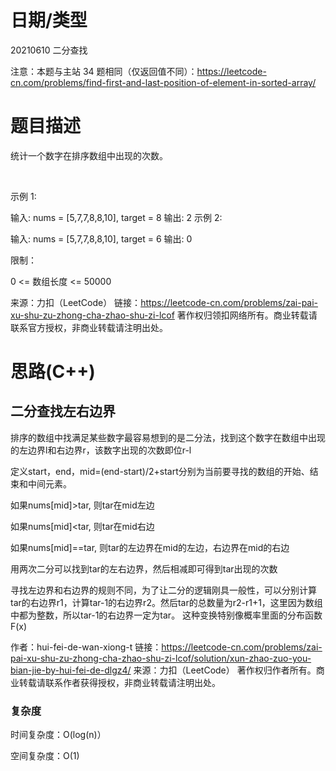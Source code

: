 
<!--
 * @Author: baisichen
 * @Date: 2021-05-10 10:20:04
 * @LastEditTime: 2021-06-10 10:50:30
 * @LastEditors: baisichen
 * @Description: 
-->
# 日期/类型
20210610 二分查找

注意：本题与主站 34 题相同（仅返回值不同）：https://leetcode-cn.com/problems/find-first-and-last-position-of-element-in-sorted-array/

# 题目描述
统计一个数字在排序数组中出现的次数。

 

示例 1:

输入: nums = [5,7,7,8,8,10], target = 8
输出: 2
示例 2:

输入: nums = [5,7,7,8,8,10], target = 6
输出: 0
 

限制：

0 <= 数组长度 <= 50000

来源：力扣（LeetCode）
链接：https://leetcode-cn.com/problems/zai-pai-xu-shu-zu-zhong-cha-zhao-shu-zi-lcof
著作权归领扣网络所有。商业转载请联系官方授权，非商业转载请注明出处。

# 思路(C++)

## 二分查找左右边界
排序的数组中找满足某些数字最容易想到的是二分法，找到这个数字在数组中出现的左边界l和右边界r，该数字出现的次数即位r-l

定义start，end，mid=(end-start)/2+start分别为当前要寻找的数组的开始、结束和中间元素。

如果nums[mid]>tar, 则tar在mid左边

如果nums[mid]<tar, 则tar在mid右边

如果nums[mid]==tar, 则tar的左边界在mid的左边，右边界在mid的右边

用两次二分可以找到tar的左右边界，然后相减即可得到tar出现的次数

寻找左边界和右边界的规则不同，为了让二分的逻辑刚具一般性，可以分别计算tar的右边界r1，计算tar-1的右边界r2。然后tar的总数量为r2-r1+1，这里因为数组中都为整数，所以tar-1的右边界一定为tar。 这种变换特别像概率里面的分布函数F(x)

作者：hui-fei-de-wan-xiong-t
链接：https://leetcode-cn.com/problems/zai-pai-xu-shu-zu-zhong-cha-zhao-shu-zi-lcof/solution/xun-zhao-zuo-you-bian-jie-by-hui-fei-de-dlgz4/
来源：力扣（LeetCode）
著作权归作者所有。商业转载请联系作者获得授权，非商业转载请注明出处。
### 复杂度
时间复杂度：O(log(n)）

空间复杂度：O(1)
